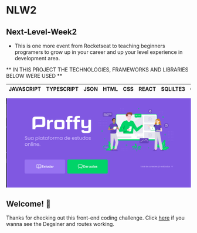 # NLW2
## Next-Level-Week2

 * This is one more event from Rocketseat to teaching beginners programers to grow up in your career and up your level experience in development area.

** IN THIS PROJECT THE TECHNOLOGIES, FRAMEWORKS AND LIBRARIES BELOW WERE USED **

| JAVASCRIPT | TYPESCRIPT | JSON | HTML | CSS | REACT | SQLILTE3 | CORS | 
| ---------- | ---------- | ---- | ---- | --- | ----- | -------- | ---- |


![Designer of project](./web/app-nlw2.png)


## Welcome! 👋

Thanks for checking out this front-end coding challenge.
Click <a href="https://proffy-neon.vercel.app/" target="_blank">here</a> if you wanna see the Degsiner and routes working.


